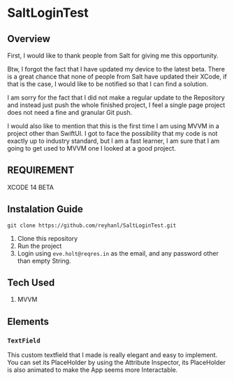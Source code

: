 # SaltLoginTest

## Overview
First, I would like to thank people from Salt for giving me this opportunity. 

Btw, I forgot the fact that I have updated my device to the latest beta.
There is a great chance that none of people from Salt have updated their XCode, if that is the case, I would like to be notified so that I can find a
solution.

I am sorry for the fact that I did not make a regular update to the Repository and instead just push the whole finished project, I feel a single page
project does not need a fine and granular Git push.

I would also like to mention that this is the first time I am using MVVM in a project other than SwiftUI. I got to face the possibility that my code is not exactly up to industry standard, but I am a fast learner, I am sure that I am going to get used to MVVM one I looked at a good project.

## REQUIREMENT
XCODE 14 BETA

## Instalation Guide
```
git clone https://github.com/reyhanl/SaltLoginTest.git
```
1. Clone this repository
2. Run the project
3. Login using `eve.holt@reqres.in` as the email, and any password other than empty String.

## Tech Used
1. MVVM

## Elements

### `TextField`
This custom textfield that I made is really elegant and easy to implement. You can set its PlaceHolder by using the Attribute Inspector, its PlaceHolder
is also animated to make the App seems more Interactable.
